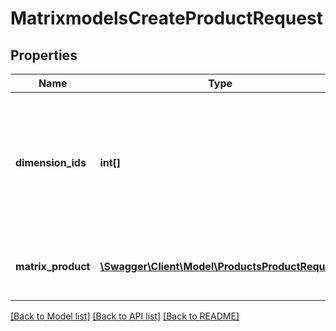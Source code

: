 # MatrixmodelsCreateProductRequest

## Properties
Name | Type | Description | Notes
------------ | ------------- | ------------- | -------------
**dimension_ids** | **int[]** | up to 3 dimensions. If you want to specify only 2nd or 3rd dimension, leave the first and/or second as 0 | [optional] 
**matrix_product** | [**\Swagger\Client\Model\ProductsProductRequest**](ProductsProductRequest.md) | Matrix product can have up to 3 dimensions | [optional] 

[[Back to Model list]](../README.md#documentation-for-models) [[Back to API list]](../README.md#documentation-for-api-endpoints) [[Back to README]](../README.md)


